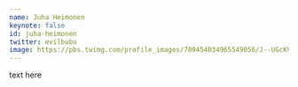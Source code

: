 ```yaml
---
name: Juha Heimonen
keynote: false
id: juha-heimonen
twitter: evilbubu
image: https://pbs.twimg.com/profile_images/709454034965549056/J--UGcKV_400x400.jpg 
---
```

text here
